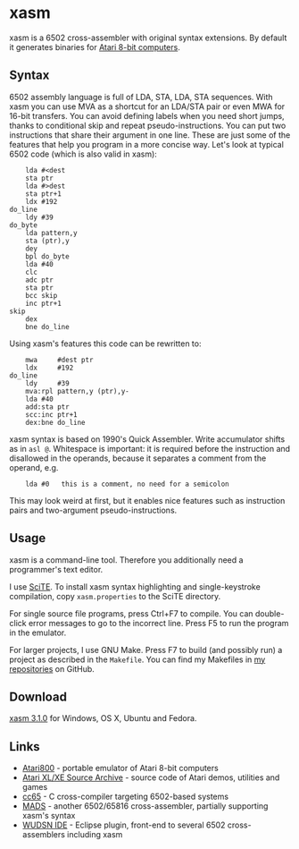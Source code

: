 xasm
====

xasm is a 6502 cross-assembler with original syntax extensions.
By default it generates binaries
for [Atari 8-bit computers](http://en.wikipedia.org/wiki/Atari_8-bit_family).

Syntax
------

6502 assembly language is full of LDA, STA, LDA, STA sequences.
With xasm you can use MVA as a shortcut for an LDA/STA pair or even MWA for 16-bit transfers.
You can avoid defining labels when you need short jumps,
thanks to conditional skip and repeat pseudo-instructions.
You can put two instructions that share their argument in one line.
These are just some of the features that help you program in a more concise way.
Let's look at typical 6502 code (which is also valid in xasm):

        lda #<dest
        sta ptr
        lda #>dest
        sta ptr+1
        ldx #192
    do_line
        ldy #39
    do_byte
        lda pattern,y
        sta (ptr),y
        dey
        bpl do_byte
        lda #40
        clc
        adc ptr
        sta ptr
        bcc skip
        inc ptr+1
    skip
        dex
        bne do_line

Using xasm's features this code can be rewritten to:

        mwa     #dest ptr
        ldx     #192
    do_line
        ldy     #39
        mva:rpl pattern,y (ptr),y-
        lda #40
        add:sta ptr
        scc:inc ptr+1
        dex:bne do_line

xasm syntax is based on 1990's Quick Assembler.
Write accumulator shifts as in `asl @`.
Whitespace is important: it is required before the instruction
and disallowed in the operands, because it separates a comment from the operand, e.g.

        lda #0   this is a comment, no need for a semicolon

This may look weird at first, but it enables nice features such as instruction pairs
and two-argument pseudo-instructions.

Usage
-----

xasm is a command-line tool.
Therefore you additionally need a programmer's text editor.

I use [SciTE](http://www.scintilla.org/SciTE.html).
To install xasm syntax highlighting and single-keystroke compilation,
copy `xasm.properties` to the SciTE directory.

For single source file programs, press Ctrl+F7 to compile.
You can double-click error messages to go to the incorrect line.
Press F5 to run the program in the emulator.

For larger projects, I use GNU Make. Press F7 to build (and possibly run)
a project as described in the `Makefile`. You can find my Makefiles in
[my repositories](https://github.com/pfusik?tab=repositories) on GitHub.

Download
--------

[xasm 3.1.0](https://github.com/pfusik/xasm/releases) for Windows, OS X, Ubuntu and Fedora.

Links
-----

* [Atari800](http://atari800.sourceforge.net/) - portable emulator of Atari 8-bit computers
* [Atari XL/XE Source Archive](http://sources.pigwa.net/) - source code of Atari demos, utilities and games
* [cc65](http://cc65.github.io/cc65/) - C cross-compiler targeting 6502-based systems
* [MADS](http://mads.atari8.info/) - another 6502/65816 cross-assembler, partially supporting xasm's syntax
* [WUDSN IDE](http://wudsn.com/) - Eclipse plugin, front-end to several 6502 cross-assemblers including xasm
